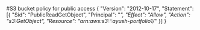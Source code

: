 #S3 bucket policy for public access
{
  "Version": "2012-10-17",
  "Statement": [{
    "Sid": "PublicReadGetObject",
    "Principal": "*",
    "Effect": "Allow",
    "Action": "s3:GetObject",
    "Resource": "arn:aws:s3:::ayush-portfolio1/*"
  }]
}
